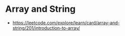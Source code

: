 # Array and String

- https://leetcode.com/explore/learn/card/array-and-string/201/introduction-to-array/
